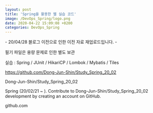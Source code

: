 ```yaml
---
layout: post
title: 'Spring을 활용한 웹 실습 코드'
image: /DevOps_Spring/logo.png
date: 2020-04-22 15:09:08 +0200
categories: DevOps_Spring
---
```



\- 20/04/28 블로그 이전으로 인한 이전 자료 재업로드입니다. -



필기 파일은 용량 문제로 인한 별도 보관



실습 : Spring / JUnit / HikariCP / Lombok / Mybatis / Tiles



https://github.com/Dong-Jun-Shin/Study_Spring_20_02



Dong-Jun-Shin/Study_Spring_20_02

Spring (20/02/21 ~ ). Contribute to Dong-Jun-Shin/Study_Spring_20_02
development by creating an account on GitHub.

github.com




